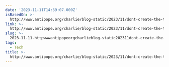 ```yaml
---
date: '2023-11-11T14:39:07.000Z'
isBasedOn: >-
  http://www.antipope.org/charlie/blog-static/2023/11/dont-create-the-torment-nexus.html
link: >-
  http://www.antipope.org/charlie/blog-static/2023/11/dont-create-the-torment-nexus.html
slug: >-
  2023-11-11-httpwwwantipopeorgcharlieblog-static202311dont-create-the-torment-nexushtml
tags:
  - Tech
title: >-
  http://www.antipope.org/charlie/blog-static/2023/11/dont-create-the-torment-nexus.html
---
```



